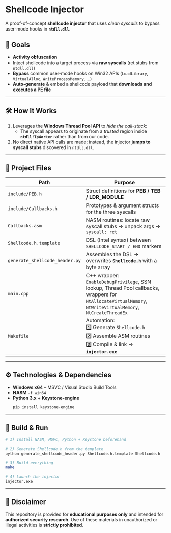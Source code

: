 # Shellcode Injector

A proof-of-concept **shellcode injector** that uses *clean syscalls* to bypass user-mode hooks in **`ntdll.dll`**.

## 🎯 Goals

- **Activity obfuscation**  
- Inject shellcode into a target process via **raw syscalls** (ret stubs from `ntdll.dll`)  
- **Bypass** common user-mode hooks on Win32 APIs (`LoadLibrary`, `VirtualAlloc`, `WriteProcessMemory`, …)  
- **Auto-generate** & embed a shellcode payload that **downloads and executes a PE file**  

---

## 🛠️ How It Works

1. Leverages the **Windows Thread Pool API** to *hide the call-stack*:  
   - The syscall appears to originate from a *trusted* region inside **`ntdll!TpWorker`** rather than from our code.  
2. No direct native API calls are made; instead, the injector **jumps to syscall stubs** discovered in `ntdll.dll`.

---

## 📁 Project Files

| Path | Purpose |
|------|---------|
| `include/PEB.h` | Struct definitions for **PEB / TEB / LDR_MODULE** |
| `include/Callbacks.h` | Prototypes & argument structs for the three syscalls |
| `Callbacks.asm` | NASM routines: locate raw syscall stubs → unpack args → `syscall; ret` |
| `Shellcode.h.template` | DSL (Intel syntax) between `SHELLCODE_START / END` markers |
| `generate_shellcode_header.py` | Assembles the DSL → overwrites **`Shellcode.h`** with a byte array |
| `main.cpp` | C++ wrapper: `EnableDebugPrivilege`, SSN lookup, Thread Pool callbacks, wrappers for<br>`NtAllocateVirtualMemory`, `NtWriteVirtualMemory`, `NtCreateThreadEx` |
| `Makefile` | Automation: <br>1️⃣ Generate `Shellcode.h`<br>2️⃣ Assemble ASM routines<br>3️⃣ Compile & link → **`injector.exe`** |

---

## ⚙️ Technologies & Dependencies

- **Windows x64** – MSVC / Visual Studio Build Tools  
- **NASM** `-f win64`  
- **Python 3.x** + **Keystone-engine**  
  ```bash
  pip install keystone-engine


---

## 🚀 Build & Run

```bash
# 1) Install NASM, MSVC, Python + Keystone beforehand

# 2) Generate Shellcode.h from the template
python generate_shellcode_header.py Shellcode.h.template Shellcode.h

# 3) Build everything
make

# 4) Launch the injector
injector.exe
```

---

## 🚫 Disclaimer

This repository is provided for **educational purposes only** and intended for **authorized security research**.
Use of these materials in unauthorized or illegal activities is **strictly prohibited**.


